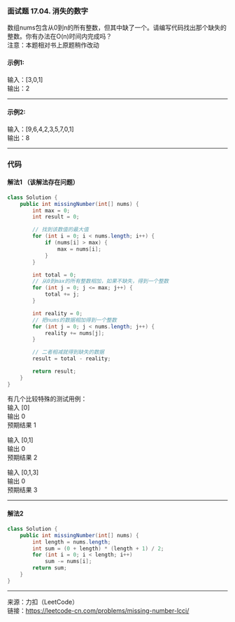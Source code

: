 ### 面试题 17.04. 消失的数字              
数组nums包含从0到n的所有整数，但其中缺了一个。请编写代码找出那个缺失的整数。你有办法在O(n)时间内完成吗？                
注意：本题相对书上原题稍作改动

#### 示例1:    
输入：[3,0,1]          
输出：2

****

#### 示例2:     
输入：[9,6,4,2,3,5,7,0,1]     
输出：8
    

*****

### 代码
#### 解法1 （该解法存在问题）
```java
class Solution {
    public int missingNumber(int[] nums) {
        int max = 0;
        int result = 0;

        // 找到该数值的最大值
        for (int i = 0; i < nums.length; i++) {
            if (nums[i] > max) {
                max = nums[i];
            }
        }

        int total = 0;
        // 从0到max的所有整数相加，如果不缺失，得到一个整数
        for (int j = 0; j <= max; j++) {
            total += j;
        } 

        int reality = 0;
        // 把nums的数据相加得到一个整数
        for (int j = 0; j < nums.length; j++) {
            reality += nums[j];
        }

        // 二者相减就得到缺失的数据
        result = total - reality;       

        return result;
    }
}
```         
有几个比较特殊的测试用例：       
输入 [0]             
输出 0             
预期结果 1                  

输入 [0,1]               
输出 0                   
预期结果 2                 

输入 [0,1,3]                
输出 0                 
预期结果 3

***

#### 解法2
```java
class Solution {
    public int missingNumber(int[] nums) {
        int length = nums.length;
        int sum = (0 + length) * (length + 1) / 2;
        for (int i = 0; i < length; i++)
            sum -= nums[i];
        return sum;
    }
}
```    

****

来源：力扣（LeetCode）    
链接：https://leetcode-cn.com/problems/missing-number-lcci/


































































